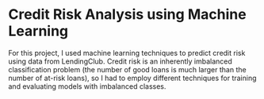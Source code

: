 # Credit Risk Analysis using Machine Learning

For this project, I used machine learning techniques to predict credit risk using data from LendingClub. Credit risk is an inherently imbalanced classification problem (the number of good loans is much larger than the number of at-risk loans), so I had to employ different techniques for training and evaluating models with imbalanced classes. 
